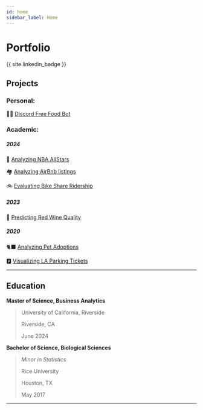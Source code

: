```yaml
---
id: home
sidebar_label: Home
---
```


# Portfolio

{{ site.linkedin_badge }}

## Projects

### Personal:

👾🐔 [Discord Free Food Bot](prj/Discord.md)

### Academic:
##### 2024
🏀 [Analyzing NBA AllStars](prj/NBA.md)

🏘️ [Analyzing AirBnb listings](prj/Airbnb.md)

🚲 [Evaluating Bike Share Ridership](prj/Bikeshare.md)

##### 2023
🍷 [Predicting Red Wine Quality](prj/Wine.md)

##### 2020
🐈‍⬛ [Analyzing Pet Adoptions](prj/Adoptions.md)

🅿️ [Visualizing LA Parking Tickets](prj/Parking.md)


***

## Education
**Master of Science, Business Analytics** 
> University of California, Riverside 
> 
> Riverside, CA 
> 
> June 2024

**Bachelor of Science, Biological Sciences** 
> *Minor in Statistics* 
> 
> Rice University 
> 
> Houston, TX 
> 
> May 2017


***

